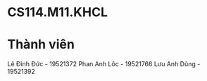 # CS114.M11.KHCL
# Thành viên
  Lê Đình Đức  - 19521372
  Phan Anh Lôc - 19521766
  Lưu Anh Dũng - 19521392
